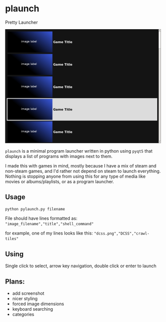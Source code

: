 # plaunch
Pretty Launcher

![preview](https://github.com/zw428/plaunch/blob/master/ex.png?raw=true)

`plaunch` is a minimal program launcher written in python using `pyqt5` that
displays a list of programs with images next to them.

I made this with games in mind, mostly because I have a mix of steam and
non-steam games, and I'd rather not depend on steam to launch everything.
Nothing is stopping anyone from using this for any type of media like movies or
albums/playlists, or as a program launcher.

## Usage

`python pylaunch.py filename`

File should have lines formatted as: `"image_filename","title","shell_command"`

for example, one of my lines looks like this: `"dcss.png","DCSS","crawl-tiles"`

## Using

Single click to select, arrow key navigation, double click or enter to launch

## Plans:
- add screenshot
- nicer styling
- forced image dimensions
- keyboard searching
- categories
